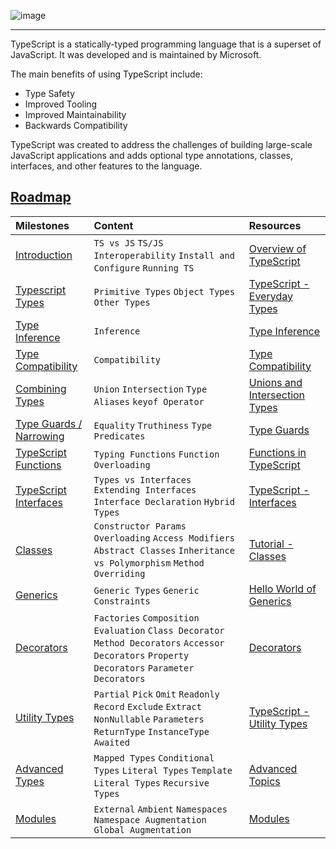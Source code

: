 ![image](https://github.com/wesleydmscn-docs/typescript-roadmap/assets/124368605/057c39c3-7c61-4619-8e8f-b6919fa23b86)

---

TypeScript is a statically-typed programming language that is a superset of JavaScript.
It was developed and is maintained by Microsoft. 

The main benefits of using TypeScript include:

- Type Safety
- Improved Tooling
- Improved Maintainability
- Backwards Compatibility


TypeScript was created to address the challenges
of building large-scale JavaScript applications and adds optional type annotations, classes,
interfaces, and other features to the language.

## [Roadmap](https://github.com/orgs/wesleydmscn-docs/projects/3)

| Milestones                                                                                    | Content                                                                                                                                         | Resources                                                                                                       |
| :-------------------------------------------------------------------------------------------- | :---------------------------------------------------------------------------------------------------------------------------------------------- | :-------------------------------------------------------------------------------------------------------------- |
| [Introduction](https://github.com/wesleydmscn-docs/typescript-roadmap/milestone/1)            | `TS vs JS` `TS/JS Interoperability` `Install and Configure` `Running TS`                                                                        | [Overview of TypeScript](https://www.typescriptlang.org/docs/handbook/typescript-from-scratch.html)             |
| [Typescript Types](https://github.com/wesleydmscn-docs/typescript-roadmap/milestone/2)        | `Primitive Types` `Object Types` `Other Types`                                                                                                  | [TypeScript - Everyday Types](https://www.typescriptlang.org/docs/handbook/2/everyday-types.html)               |
| [Type Inference](https://github.com/wesleydmscn-docs/typescript-roadmap/milestone/3)          | `Inference`                                                                                                                                     | [Type Inference](https://www.typescriptlang.org/docs/handbook/type-inference.html#handbook-content)             |
| [Type Compatibility](https://github.com/wesleydmscn-docs/typescript-roadmap/milestone/4)      | `Compatibility`                                                                                                                                 | [Type Compatibility](https://www.typescriptlang.org/docs/handbook/type-compatibility.html)                      |
| [Combining Types](https://github.com/wesleydmscn-docs/typescript-roadmap/milestone/5)         | `Union` `Intersection` `Type Aliases` `keyof Operator`                                                                                          | [Unions and Intersection Types](https://www.typescriptlang.org/docs/handbook/unions-and-intersections.html)     |
| [Type Guards / Narrowing](https://github.com/wesleydmscn-docs/typescript-roadmap/milestone/6) | `Equality` `Truthiness` `Type Predicates`                                                                                                       | [Type Guards](https://www.typescriptlang.org/docs/handbook/2/narrowing.html#typeof-type-guards)                 |
| [TypeScript Functions](https://github.com/wesleydmscn-docs/typescript-roadmap/milestone/7)    | `Typing Functions` `Function Overloading`                                                                                                       | [Functions in TypeScript](https://www.typescriptlang.org/docs/handbook/2/functions.html)                        |
| [TypeScript Interfaces](https://github.com/wesleydmscn-docs/typescript-roadmap/milestone/8)   | `Types vs Interfaces` `Extending Interfaces` `Interface Declaration` `Hybrid Types`                                                             | [TypeScript - Interfaces](https://www.typescriptlang.org/docs/handbook/2/objects.html)                          |
| [Classes](https://github.com/wesleydmscn-docs/typescript-roadmap/milestone/9)                 | `Constructor Params` `Overloading` `Access Modifiers` `Abstract Classes` `Inheritance vs Polymorphism` `Method Overriding`                      | [Tutorial - Classes](https://www.typescriptlang.org/docs/handbook/2/classes.html)                               |
| [Generics](https://github.com/wesleydmscn-docs/typescript-roadmap/milestone/10)               | `Generic Types` `Generic Constraints`                                                                                                           | [Hello World of Generics](https://www.typescriptlang.org/docs/handbook/2/generics.html#hello-world-of-generics) |
| [Decorators](https://github.com/wesleydmscn-docs/typescript-roadmap/milestone/11)             | `Factories` `Composition` `Evaluation` `Class Decorator` `Method Decorators` `Accessor Decorators` `Property Decorators` `Parameter Decorators` | [Decorators](https://www.typescriptlang.org/docs/handbook/decorators.html#handbook-content)                     |
| [Utility Types](https://github.com/wesleydmscn-docs/typescript-roadmap/milestone/12)          | `Partial` `Pick` `Omit` `Readonly` `Record` `Exclude` `Extract` `NonNullable` `Parameters` `ReturnType` `InstanceType` `Awaited`                | [TypeScript - Utility Types](https://www.typescriptlang.org/docs/handbook/utility-types.html)                   |
| [Advanced Types](https://github.com/wesleydmscn-docs/typescript-roadmap/milestone/13)         | `Mapped Types` `Conditional Types` `Literal Types` `Template Literal Types` `Recursive Types`                                                   | [Advanced Topics](https://www.typescriptlang.org/docs/handbook/type-compatibility.html#advanced-topics)         |
| [Modules](https://github.com/wesleydmscn-docs/typescript-roadmap/milestone/14)                | `External` `Ambient` `Namespaces` `Namespace Augmentation` `Global Augmentation`                                                                | [Modules](https://www.typescriptlang.org/docs/handbook/modules.html#handbook-content)                           |
